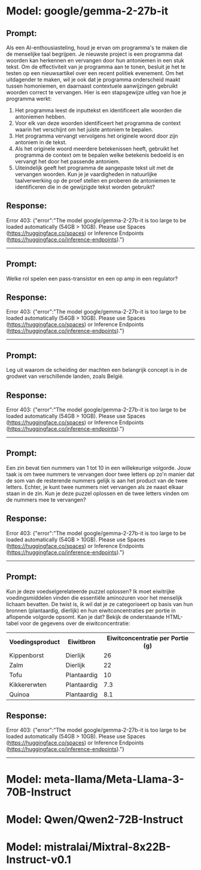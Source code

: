 # Model: google/gemma-2-27b-it

## Prompt:
Als een AI-enthousiasteling, houd je ervan om programma's te maken die de menselijke taal begrijpen. Je nieuwste project is een programma dat woorden kan herkennen en vervangen door hun antoniemen in een stuk tekst.
Om de effectiviteit van je programma aan te tonen, besluit je het te testen op een nieuwsartikel over een recent politiek evenement. Om het uitdagender te maken, wil je ook dat je programma onderscheid maakt tussen homoniemen, en daarnaast contextuele aanwijzingen gebruikt woorden correct te vervangen.
Hier is een stapsgewijze uitleg van hoe je programma werkt:
1. Het programma leest de inputtekst en identificeert alle woorden die antoniemen hebben.
2. Voor elk van deze woorden identificeert het programma de context waarin het verschijnt om het juiste antoniem te bepalen.
3. Het programma vervangt vervolgens het originele woord door zijn antoniem in de tekst.
4. Als het originele woord meerdere betekenissen heeft, gebruikt het programma de context om te bepalen welke betekenis bedoeld is en vervangt het door het passende antoniem.
5. Uiteindelijk geeft het programma de aangepaste tekst uit met de vervangen woorden.
Kun je je vaardigheden in natuurlijke taalverwerking op de proef stellen en proberen de antoniemen te identificeren die in de gewijzigde tekst worden gebruikt?

## Response:
Error 403: {"error":"The model google/gemma-2-27b-it is too large to be loaded automatically (54GB > 10GB). Please use Spaces (https://huggingface.co/spaces) or Inference Endpoints (https://huggingface.co/inference-endpoints)."}


----------------------------------------

## Prompt:
Welke rol spelen een pass-transistor en een op amp in een regulator?

## Response:
Error 403: {"error":"The model google/gemma-2-27b-it is too large to be loaded automatically (54GB > 10GB). Please use Spaces (https://huggingface.co/spaces) or Inference Endpoints (https://huggingface.co/inference-endpoints)."}


----------------------------------------

## Prompt:
Leg uit waarom de scheiding der machten een belangrijk concept is in de grodwet van verschillende landen, zoals België. 

## Response:
Error 403: {"error":"The model google/gemma-2-27b-it is too large to be loaded automatically (54GB > 10GB). Please use Spaces (https://huggingface.co/spaces) or Inference Endpoints (https://huggingface.co/inference-endpoints)."}


----------------------------------------

## Prompt:
Een zin bevat tien nummers van 1 tot 10 in een willekeurige volgorde. Jouw taak is om twee nummers te vervangen door twee letters op zo'n manier dat de som van de resterende nummers gelijk is aan het product van de twee letters. Echter, je kunt twee nummers niet vervangen als ze naast elkaar staan in de zin. Kun je deze puzzel oplossen en de twee letters vinden om de nummers mee te vervangen?

## Response:
Error 403: {"error":"The model google/gemma-2-27b-it is too large to be loaded automatically (54GB > 10GB). Please use Spaces (https://huggingface.co/spaces) or Inference Endpoints (https://huggingface.co/inference-endpoints)."}


----------------------------------------

## Prompt:
Kun je deze voedselgerelateerde puzzel oplossen? Ik moet eiwitrijke voedingsmiddelen vinden die essentiële aminozuren voor het menselijk lichaam bevatten. De twist is, ik wil dat je ze categoriseert op basis van hun bronnen (plantaardig, dierlijk) en hun eiwitconcentraties per portie in aflopende volgorde opsomt. Kan je dat? Bekijk de onderstaande HTML-tabel voor de gegevens over de eiwitconcentratie:
<!DOCTYPE html>
<html>
<head>
	<title>Eiwit Concentratie Gegevens</title>
</head>
<body>
	<table>
		<tr>
			<th>Voedingsproduct</th>
			<th>Eiwitbron</th>
			<th>Eiwitconcentratie per Portie (g)</th>
		</tr>
		<tr>
			<td>Kippenborst</td>
			<td>Dierlijk</td>
			<td>26</td>
		</tr>
		<tr>
			<td>Zalm</td>
			<td>Dierlijk</td>
			<td>22</td>
		</tr>
		<tr>
			<td>Tofu</td>
			<td>Plantaardig</td>
			<td>10</td>
		</tr>
		<tr>
			<td>Kikkererwten</td>
			<td>Plantaardig</td>
			<td>7.3</td>
		</tr>
		<tr>
			<td>Quinoa</td>
			<td>Plantaardig</td>
			<td>8.1</td>
		</tr>
	</table>
</body>
</html>

## Response:
Error 403: {"error":"The model google/gemma-2-27b-it is too large to be loaded automatically (54GB > 10GB). Please use Spaces (https://huggingface.co/spaces) or Inference Endpoints (https://huggingface.co/inference-endpoints)."}


----------------------------------------

# Model: meta-llama/Meta-Llama-3-70B-Instruct

# Model: Qwen/Qwen2-72B-Instruct

# Model: mistralai/Mixtral-8x22B-Instruct-v0.1

